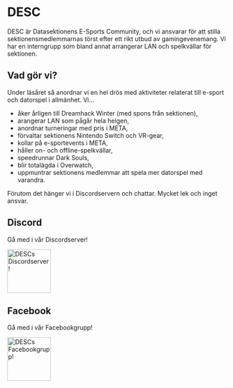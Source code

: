 # DESC

DESC är Datasektionens E-Sports Community, och vi ansvarar för att stilla sektionensmedlemmarnas törst efter ett rikt utbud av gamingevenemang. Vi har en interngrupp som bland annat arrangerar LAN och spelkvällar för sektionen.

## Vad gör vi?

Under läsåret så anordnar vi en hel drös med aktiviteter relaterat till e-sport och datorspel i allmänhet. Vi...

* åker årligen till Dreamhack Winter (med spons från sektionen),
* arangerar LAN som pågår hela helgen,
* anordnar turneringar med pris i META,
* förvaltar sektionens Nintendo Switch och VR-gear,
* kollar på e-sportevents i META,
* håller on- och offline-spelkvällar,
* speedrunnar Dark Souls,
* blir totalägda i Overwatch,
* uppmuntrar sektionens medlemmar att spela mer datorspel med varandra.

Förutom det hänger vi i Discordservern och chattar. Mycket lek och inget ansvar.

## Discord

Gå med i vår Discordserver!

<a href="https://discord.gg/xwjCxXkmFM">
    <img 
         src="https://dsekt-assets.s3.amazonaws.com/namnder/desc/discord-logo.png" 
         alt="DESCs Discordserver!"
         width="100"
    >
</a>

## Facebook

Gå med i vår Facebookgrupp!

<a href="https://www.facebook.com/groups/447431545372957">
    <img 
         src="https://dsekt-assets.s3.amazonaws.com/namnder/desc/facebook-logo.png" 
         alt="DESCs Facebookgrupp!"
         width="100"
    >
</a>




